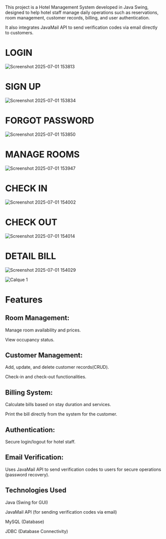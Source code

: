 This project is a Hotel Management System developed in Java Swing, designed to help hotel staff manage daily operations such as reservations, room management, customer records, billing, and user authentication.

It also integrates JavaMail API to send verification codes via email directly to customers.

# LOGIN
![Screenshot 2025-07-01 153813](https://github.com/user-attachments/assets/bad856fa-642d-4b97-b575-95f2cd15624c)

# SIGN UP
![Screenshot 2025-07-01 153834](https://github.com/user-attachments/assets/fd42b0cb-a8d6-4b3b-b6d4-6bd206b020ba)

# FORGOT PASSWORD
![Screenshot 2025-07-01 153850](https://github.com/user-attachments/assets/fdae517a-253e-4cd3-84dc-c707bfc0f06d)

# MANAGE ROOMS
![Screenshot 2025-07-01 153947](https://github.com/user-attachments/assets/a56643cc-bd88-47ac-8548-b1dabbbbfff1)

# CHECK IN
![Screenshot 2025-07-01 154002](https://github.com/user-attachments/assets/735379c2-e1f1-4825-9a1e-a20f57ebedaa)

# CHECK OUT 
![Screenshot 2025-07-01 154014](https://github.com/user-attachments/assets/e50a8639-176c-4d44-88f0-fcbbdb0c8785)

# DETAIL BILL
![Screenshot 2025-07-01 154029](https://github.com/user-attachments/assets/912c4d12-bd9f-4c0f-8848-060cdf4c19ac)

![Calque 1](https://github.com/user-attachments/assets/bd874b81-280f-4967-92fa-d5b24f0ee6cf)


# Features
## Room Management:

Manage room availability and prices.

View occupancy status.

## Customer Management:

Add, update, and delete customer records(CRUD).

Check-in and check-out functionalities.

 ## Billing System:

Calculate bills based on stay duration and services.

Print the bill directly from the system for the customer.

## Authentication:

Secure login/logout for hotel staff.

## Email Verification:

Uses JavaMail API to send verification codes to users for secure operations (password recovery).

## Technologies Used
Java (Swing for GUI)

JavaMail API (for sending verification codes via email)

MySQL (Database)

JDBC (Database Connectivity)
